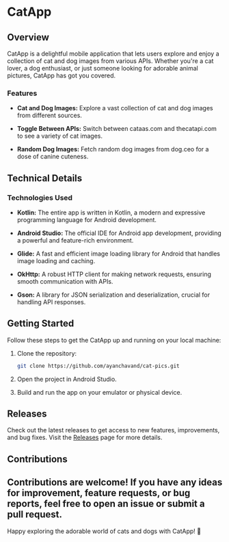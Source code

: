 # CatApp

## Overview

CatApp is a delightful mobile application that lets users explore and enjoy a collection of cat and dog images from various APIs. Whether you're a cat lover, a dog enthusiast, or just someone looking for adorable animal pictures, CatApp has got you covered.

### Features

- **Cat and Dog Images:** Explore a vast collection of cat and dog images from different sources.

- **Toggle Between APIs:** Switch between cataas.com and thecatapi.com to see a variety of cat images.

- **Random Dog Images:** Fetch random dog images from dog.ceo for a dose of canine cuteness.

## Technical Details

### Technologies Used

- **Kotlin:** The entire app is written in Kotlin, a modern and expressive programming language for Android development.

- **Android Studio:** The official IDE for Android app development, providing a powerful and feature-rich environment.

- **Glide:** A fast and efficient image loading library for Android that handles image loading and caching.

- **OkHttp:** A robust HTTP client for making network requests, ensuring smooth communication with APIs.

- **Gson:** A library for JSON serialization and deserialization, crucial for handling API responses.


## Getting Started

Follow these steps to get the CatApp up and running on your local machine:

1. Clone the repository:

   ```bash
   git clone https://github.com/ayanchavand/cat-pics.git
   ```

2. Open the project in Android Studio.

3. Build and run the app on your emulator or physical device.

## Releases

Check out the latest releases to get access to new features, improvements, and bug fixes. Visit the [Releases](https://github.com/ayanchavand/cat-pics/releases) page for more details.

## Contributions

Contributions are welcome! If you have any ideas for improvement, feature requests, or bug reports, feel free to open an issue or submit a pull request.
---

Happy exploring the adorable world of cats and dogs with CatApp! 🐾
